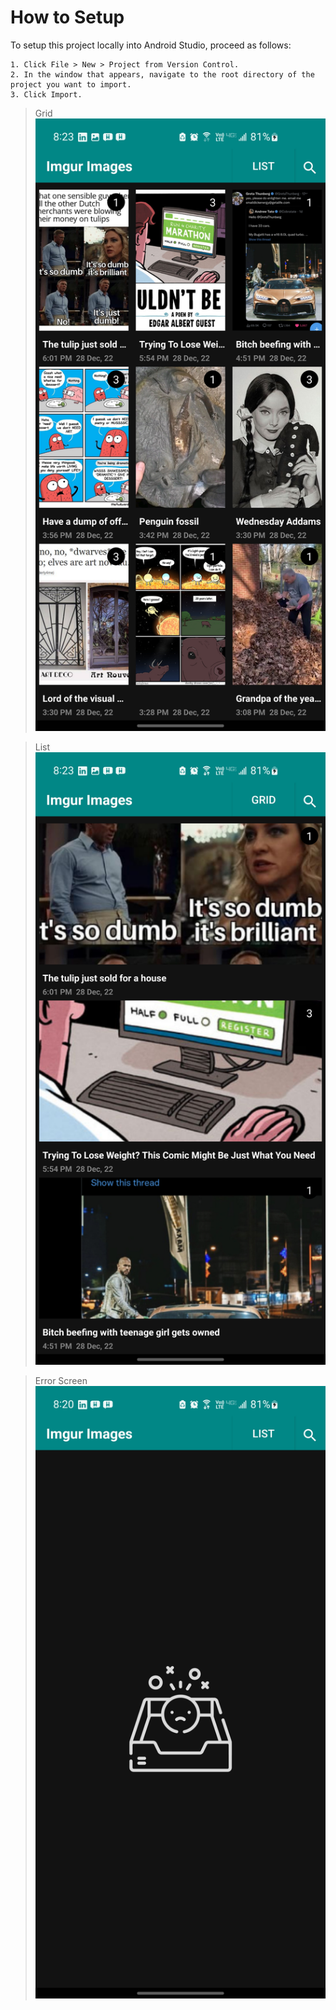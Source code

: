 How to Setup
============

To setup this project locally into Android Studio, proceed as follows:

    1. Click File > New > Project from Version Control.
    2. In the window that appears, navigate to the root directory of the project you want to import.
    3. Click Import.

> Grid
![alt text](https://raw.githubusercontent.com/meetdhaliwal1995/ImgurDemo/master/app/sampledata/Screenshot_20221228-202338_Interview%20Task.jpg)

> List
![alt text](https://raw.githubusercontent.com/meetdhaliwal1995/ImgurDemo/master/app/sampledata/Screenshot_20221228-202343_Interview%20Task.jpg)

> Error Screen
![alt text](https://raw.githubusercontent.com/meetdhaliwal1995/ImgurDemo/8aae7ad02a7c320c7fce13872d92923d2b84a82f/app/sampledata/Screenshot_20221228-202019_Interview%20Task.jpg)